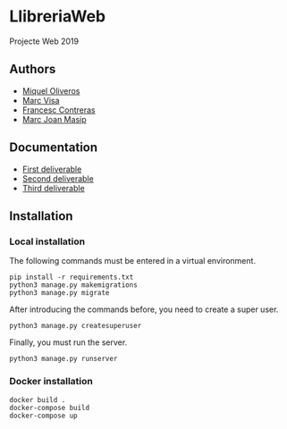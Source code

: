 # LlibreriaWeb
Projecte Web 2019

## Authors ##
* [Miquel Oliveros](https://github.com/MiquelOliveros)
* [Marc Visa](https://github.com/mvp17)
* [Francesc Contreras](https://github.com/elskater98)
* [Marc Joan Masip](https://github.com/Drakitus)

## Documentation ##
- [First deliverable](https://github.com/projecteweb-fjmm/LlibreriaWeb/blob/master/deliverable1.md)
- [Second deliverable]()
- [Third deliverable]()

## Installation ##

### Local installation ###
The following commands must be entered in a virtual environment.

    pip install -r requirements.txt
    python3 manage.py makemigrations
    python3 manage.py migrate

After introducing the commands before, you need to create a super user.

    python3 manage.py createsuperuser
    
Finally, you must run the server.
    
    python3 manage.py runserver
  
### Docker installation ###
  
    docker build .
    docker-compose build    
    docker-compose up
